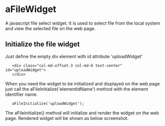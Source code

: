# aFileWidget
A javascript file select widget. It is used to select file from the local system and view the selected file on the web page.

## Initialize the file widget

Just define the empty div element with id attribute 'uploadWidget'

```shell
   <div class="col-md-offset-3 col-md-6 text-center" id="uploadWidget"> 
   </div>
```

When you need the widget to be initialized and displayed on the web page just call the aFileInitialize('elementIdName') method with the element identifier name.

```shell
   aFileInitialize('uploadWidget');
```

The aFileInitialize() method will initialize and render the widget on the web page. 
Rendered widget will be shown as below screenshot.


